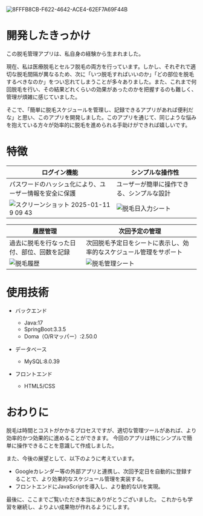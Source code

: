 ![8FFFB8CB-F622-4642-ACE4-62EF7A69F44B](https://github.com/user-attachments/assets/d41c0926-3c46-4fe7-b132-24722a26e320)

# 開発したきっかけ
この脱毛管理アプリは、私自身の経験から生まれました。

現在、私は医療脱毛とセルフ脱毛の両方を行っています。しかし、それぞれで適切な脱毛間隔が異なるため、次に「いつ脱毛すればいいのか」「どの部位を脱毛するべきなのか」をつい忘れてしまうことが多々ありました。また、これまで何回脱毛を行い、その結果どれくらいの効果があったのかを把握するのも難しく、管理が煩雑に感じていました。

そこで、「簡単に脱毛スケジュールを管理し、記録できるアプリがあれば便利だな」と思い、このアプリを開発しました。このアプリを通じて、同じような悩みを抱えている方々が効率的に脱毛を進められる手助けができれば嬉しいです。


# 特徴
| ログイン機能 | シンプルな操作性 |
| --- | --- | 
| パスワードのハッシュ化により、ユーザー情報を安全に保護 | ユーザーが簡単に操作できる、シンプルな設計 |
| ![スクリーンショット 2025-01-11 9 09 43](https://github.com/user-attachments/assets/c745eb84-bc73-4a3a-8acb-da1171a1e374)　| ![脱毛日入力シート](https://github.com/user-attachments/assets/6f0c3139-1ab7-4649-a307-32e20faff36f) |

| 履歴管理 | 次回予定の管理 |
| --- | --- |
| 過去に脱毛を行なった日付、部位、回数を記録 | 次回脱毛予定日をシートに表示し、効率的なスケジュール管理をサポート |
| ![脱毛履歴](https://github.com/user-attachments/assets/69d1b17f-28d1-4cef-8a28-311356ea0d13) | ![脱毛管理シート](https://github.com/user-attachments/assets/b5c54068-dbd4-4216-935b-2a29b098a794) |


# 使用技術
* バックエンド
  * Java:17
  * SpringBoot:3.3.5
  * Doma（O/Rマッパー）:2.50.0

* データベース
  * MySQL:8.0.39

* フロントエンド
  * HTML5/CSS

# おわりに
脱毛は時間とコストがかかるプロセスですが、適切な管理ツールがあれば、より効率的かつ効果的に進めることができます。
今回のアプリは特にシンプルで簡単に操作できることを意識して作成しました。

また、今後の展望として、以下のように考えています。
* Googleカレンダー等の外部アプリと連携し、次回予定日を自動的に登録することで、より効果的なスケジュール管理を実装する。
* フロントエンドにJavaScriptを導入し、より動的なUIを実現。

最後に、ここまでご覧いただき本当にありがとうございました。
これからも学習を継続し、よりよい成果物が作れるようにします。
